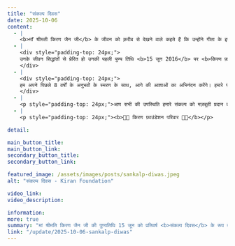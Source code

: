 ```yaml
---
title: "संकल्प दिवस"
date: 2025-10-06
content:
  - |
    <b>माँ श्रीमती किरण जैन जी</b> के जीवन को क़रीब से देखने वाले कहते हैं कि उन्होंने गीता के इस प्रसिद्ध श्लोक को जीवंत देखा है। वो कठिन से कठिन परिस्थितियों में भी अपने कर्म का निष्काम पालन करती रहीं।
  - |
    <div style="padding-top: 24px;">
    उनके जीवन सिद्धांतों से प्रेरित हो उनकी पहली पुण्य तिथि <b>15 जून 2016</b> पर <b>किरण फ़ाउंडेशन</b> की संस्थापना की गयी। हम किरण फाउंडेशन की स्थापना के सफलतापूर्वक <b>8वें वर्ष</b> पूर्ण होने एवं <b>9वें वर्ष</b> में प्रवेश के अवसर पर आप को स्नेहपूर्वक आमंत्रित करते 
    </div>
  - |
    <div style="padding-top: 24px;">
    हम अपने पिछले 8 वर्षों के अनुभवों के स्मरण के साथ, आगे की आशाओं का अभिनंदन करेंगे। हमारे परिवार के सदस्य इस अवसर पर सांस्कृतिक, प्रेरणादायक एवं ज्ञानवर्धक कार्यक्रम प्रस्तुत 
    </div>
  - |
    <p style="padding-top: 24px;">आप सभी की उपस्थिति हमारे संकल्प को मज़बूती प्रदान करेगी।</p>
  - |
    <p style="padding-top: 24px;"><b>🙏🏻 किरण फ़ाउंडेशन परिवार 🙏🏻</b></p>

detail:

main_button_title:
main_button_link: 
secondary_button_title:
secondary_button_link: 

featured_image: /assets/images/posts/sankalp-diwas.jpeg
alt: "संकल्प दिवस - Kiran Foundation"

video_link: 
video_description: 

information:
more: true
summary: "मां श्रीमति किरण जैन जी की पुण्यतिथि 15 जून को प्रतिवर्ष <b>संकल्प दिवस</b> के रूप में समर्पित करते है।"
link: "/update/2025-10-06-sankalp-diwas"
---
```

